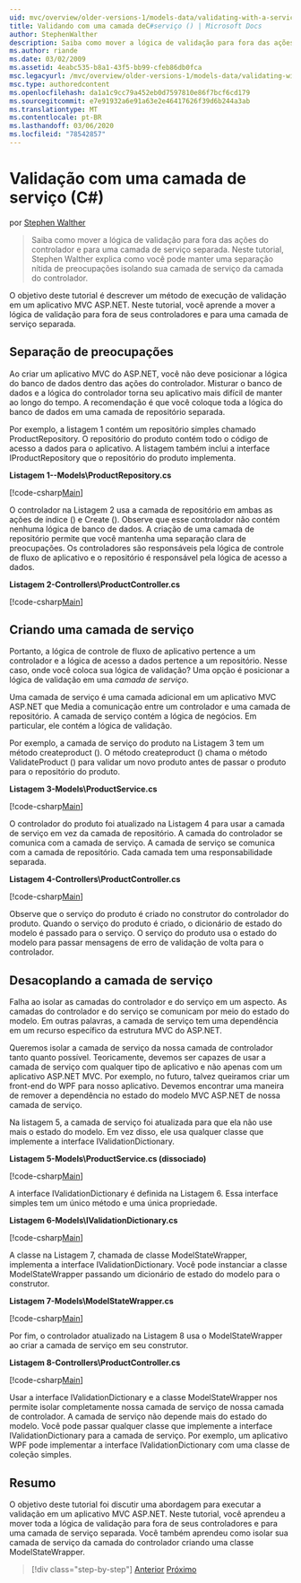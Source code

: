 ```yaml
---
uid: mvc/overview/older-versions-1/models-data/validating-with-a-service-layer-cs
title: Validando com uma camada deC#serviço () | Microsoft Docs
author: StephenWalther
description: Saiba como mover a lógica de validação para fora das ações do controlador e para uma camada de serviço separada. Neste tutorial, Stephen Walther explica como você...
ms.author: riande
ms.date: 03/02/2009
ms.assetid: 4eabc535-b8a1-43f5-bb99-cfeb86db0fca
msc.legacyurl: /mvc/overview/older-versions-1/models-data/validating-with-a-service-layer-cs
msc.type: authoredcontent
ms.openlocfilehash: da1a1c9cc79a452eb0d7597810e86f7bcf6cd179
ms.sourcegitcommit: e7e91932a6e91a63e2e46417626f39d6b244a3ab
ms.translationtype: MT
ms.contentlocale: pt-BR
ms.lasthandoff: 03/06/2020
ms.locfileid: "78542857"
---
```

# <a name="validating-with-a-service-layer-c"></a>Validação com uma camada de serviço (C#)

por [Stephen Walther](https://github.com/StephenWalther)

> Saiba como mover a lógica de validação para fora das ações do controlador e para uma camada de serviço separada. Neste tutorial, Stephen Walther explica como você pode manter uma separação nítida de preocupações isolando sua camada de serviço da camada do controlador.

O objetivo deste tutorial é descrever um método de execução de validação em um aplicativo MVC ASP.NET. Neste tutorial, você aprende a mover a lógica de validação para fora de seus controladores e para uma camada de serviço separada.

## <a name="separating-concerns"></a>Separação de preocupações

Ao criar um aplicativo MVC do ASP.NET, você não deve posicionar a lógica do banco de dados dentro das ações do controlador. Misturar o banco de dados e a lógica do controlador torna seu aplicativo mais difícil de manter ao longo do tempo. A recomendação é que você coloque toda a lógica do banco de dados em uma camada de repositório separada.

Por exemplo, a listagem 1 contém um repositório simples chamado ProductRepository. O repositório do produto contém todo o código de acesso a dados para o aplicativo. A listagem também inclui a interface IProductRepository que o repositório do produto implementa.

**Listagem 1--Models\ProductRepository.cs**

[!code-csharp[Main](validating-with-a-service-layer-cs/samples/sample1.cs)]

O controlador na Listagem 2 usa a camada de repositório em ambas as ações de índice () e Create (). Observe que esse controlador não contém nenhuma lógica de banco de dados. A criação de uma camada de repositório permite que você mantenha uma separação clara de preocupações. Os controladores são responsáveis pela lógica de controle de fluxo de aplicativo e o repositório é responsável pela lógica de acesso a dados.

**Listagem 2-Controllers\ProductController.cs**

[!code-csharp[Main](validating-with-a-service-layer-cs/samples/sample2.cs)]

## <a name="creating-a-service-layer"></a>Criando uma camada de serviço

Portanto, a lógica de controle de fluxo de aplicativo pertence a um controlador e a lógica de acesso a dados pertence a um repositório. Nesse caso, onde você coloca sua lógica de validação? Uma opção é posicionar a lógica de validação em uma *camada de serviço*.

Uma camada de serviço é uma camada adicional em um aplicativo MVC ASP.NET que Media a comunicação entre um controlador e uma camada de repositório. A camada de serviço contém a lógica de negócios. Em particular, ele contém a lógica de validação.

Por exemplo, a camada de serviço do produto na Listagem 3 tem um método createproduct (). O método createproduct () chama o método ValidateProduct () para validar um novo produto antes de passar o produto para o repositório do produto.

**Listagem 3-Models\ProductService.cs**

[!code-csharp[Main](validating-with-a-service-layer-cs/samples/sample3.cs)]

O controlador do produto foi atualizado na Listagem 4 para usar a camada de serviço em vez da camada de repositório. A camada do controlador se comunica com a camada de serviço. A camada de serviço se comunica com a camada de repositório. Cada camada tem uma responsabilidade separada.

**Listagem 4-Controllers\ProductController.cs**

[!code-csharp[Main](validating-with-a-service-layer-cs/samples/sample4.cs)]

Observe que o serviço do produto é criado no construtor do controlador do produto. Quando o serviço do produto é criado, o dicionário de estado do modelo é passado para o serviço. O serviço do produto usa o estado do modelo para passar mensagens de erro de validação de volta para o controlador.

## <a name="decoupling-the-service-layer"></a>Desacoplando a camada de serviço

Falha ao isolar as camadas do controlador e do serviço em um aspecto. As camadas do controlador e do serviço se comunicam por meio do estado do modelo. Em outras palavras, a camada de serviço tem uma dependência em um recurso específico da estrutura MVC do ASP.NET.

Queremos isolar a camada de serviço da nossa camada de controlador tanto quanto possível. Teoricamente, devemos ser capazes de usar a camada de serviço com qualquer tipo de aplicativo e não apenas com um aplicativo ASP.NET MVC. Por exemplo, no futuro, talvez queiramos criar um front-end do WPF para nosso aplicativo. Devemos encontrar uma maneira de remover a dependência no estado do modelo MVC ASP.NET de nossa camada de serviço.

Na listagem 5, a camada de serviço foi atualizada para que ela não use mais o estado do modelo. Em vez disso, ele usa qualquer classe que implemente a interface IValidationDictionary.

**Listagem 5-Models\ProductService.cs (dissociado)**

[!code-csharp[Main](validating-with-a-service-layer-cs/samples/sample5.cs)]

A interface IValidationDictionary é definida na Listagem 6. Essa interface simples tem um único método e uma única propriedade.

**Listagem 6-Models\IValidationDictionary.cs**

[!code-csharp[Main](validating-with-a-service-layer-cs/samples/sample6.cs)]

A classe na Listagem 7, chamada de classe ModelStateWrapper, implementa a interface IValidationDictionary. Você pode instanciar a classe ModelStateWrapper passando um dicionário de estado do modelo para o construtor.

**Listagem 7-Models\ModelStateWrapper.cs**

[!code-csharp[Main](validating-with-a-service-layer-cs/samples/sample7.cs)]

Por fim, o controlador atualizado na Listagem 8 usa o ModelStateWrapper ao criar a camada de serviço em seu construtor.

**Listagem 8-Controllers\ProductController.cs**

[!code-csharp[Main](validating-with-a-service-layer-cs/samples/sample8.cs)]

Usar a interface IValidationDictionary e a classe ModelStateWrapper nos permite isolar completamente nossa camada de serviço de nossa camada de controlador. A camada de serviço não depende mais do estado do modelo. Você pode passar qualquer classe que implemente a interface IValidationDictionary para a camada de serviço. Por exemplo, um aplicativo WPF pode implementar a interface IValidationDictionary com uma classe de coleção simples.

## <a name="summary"></a>Resumo

O objetivo deste tutorial foi discutir uma abordagem para executar a validação em um aplicativo MVC ASP.NET. Neste tutorial, você aprendeu a mover toda a lógica de validação para fora de seus controladores e para uma camada de serviço separada. Você também aprendeu como isolar sua camada de serviço da camada do controlador criando uma classe ModelStateWrapper.

> [!div class="step-by-step"]
> [Anterior](validating-with-the-idataerrorinfo-interface-cs.md)
> [Próximo](validation-with-the-data-annotation-validators-cs.md)
